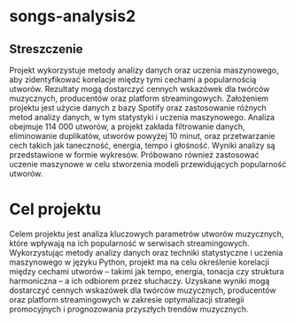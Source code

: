 # songs-analysis2

## Streszczenie

Projekt wykorzystuje metody analizy danych oraz uczenia maszynowego, aby zidentyfikować
korelacje między tymi cechami a popularnością utworów. Rezultaty mogą dostarczyć cennych
wskazówek dla twórców muzycznych, producentów oraz platform streamingowych.
Założeniem projektu jest użycie danych z bazy Spotify oraz zastosowanie różnych metod analizy
danych, w tym statystyki i uczenia maszynowego. Analiza obejmuje 114 000 utworów, a projekt
zakłada filtrowanie danych, eliminowanie duplikatów, utworów powyżej 10 minut, oraz przetwarzanie cech takich jak taneczność, energia, tempo i głośność. Wyniki analizy są przedstawione w
formie wykresów. Próbowano również zastosować uczenie maszynowe w celu stworzenia modeli
przewidujących popularność utworów.

# Cel projektu
Celem projektu jest analiza kluczowych parametrów utworów muzycznych, które wpływają na ich
popularność w serwisach streamingowych. Wykorzystując metody analizy danych oraz techniki statystyczne i uczenia maszynowego w języku Python, projekt ma na celu określenie korelacji między
cechami utworów – takimi jak tempo, energia, tonacja czy struktura harmoniczna – a ich odbiorem
przez słuchaczy. Uzyskane wyniki mogą dostarczyć cennych wskazówek dla twórców muzycznych,
producentów oraz platform streamingowych w zakresie optymalizacji strategii promocyjnych i prognozowania przyszłych trendów muzycznych.
